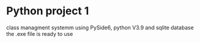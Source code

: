 # Python project 1
class managment systemm using PySide6, python V3.9 and sqlite database
the .exe file is ready to use